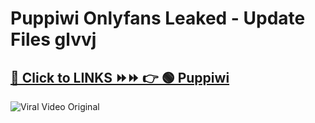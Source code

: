 
 # Puppiwi Onlyfans Leaked - Update Files glvvj

## <h2><a href="https://clipsfans.com/Puppiwi&ref=git">🔗 Click to LINKS ⏩⏩ 👉 🟢 Puppiwi </a></h2>

<a href="https://clipsfans.com/Puppiwi&ref=git" rel="nofollow" data-target="animated-image.originalLink"><img src="https://i.ibb.co.com/xMMVF88/686577567.gif" alt="Viral Video Original" style="max-width: 100%; display: inline-block;" data-target="animated-image.originalImage"></a>

